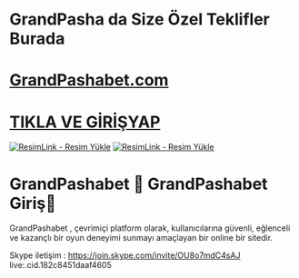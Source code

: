# GrandPasha da Size Özel Teklifler Burada

# <a href="http://shortlinkapp.com/lKrPt">GrandPashabet.com</a>
# <a href="http://shortlinkapp.com/lKrPt">TIKLA VE GİRİŞYAP</a>

<a href="http://shortlinkapp.com/lKrPt" title="ResimLink - Resim Yükle"><img src="https://r.resimlink.com/ctJMEG.jpg/GmQ6P2.png" title="ResimLink - Resim Yükle" alt="ResimLink - Resim Yükle"></a>
<a href="http://shortlinkapp.com/lKrPt" title="ResimLink - Resim Yükle"><img src="https://r.resimlink.com/ctJMEG.jpg/GmQ6P2.png" title="ResimLink - Resim Yükle" alt="ResimLink - Resim Yükle"></a>

# GrandPashabet 🎉 GrandPashabet Giriş🎉

GrandPashabet , çevrimiçi platform olarak, kullanıcılarına güvenli, eğlenceli ve kazançlı bir oyun deneyimi sunmayı amaçlayan bir online bir sitedir.

Skype iletişim : https://join.skype.com/invite/OU8o7mdC4sAJ live:.cid.182c8451daaf4605
